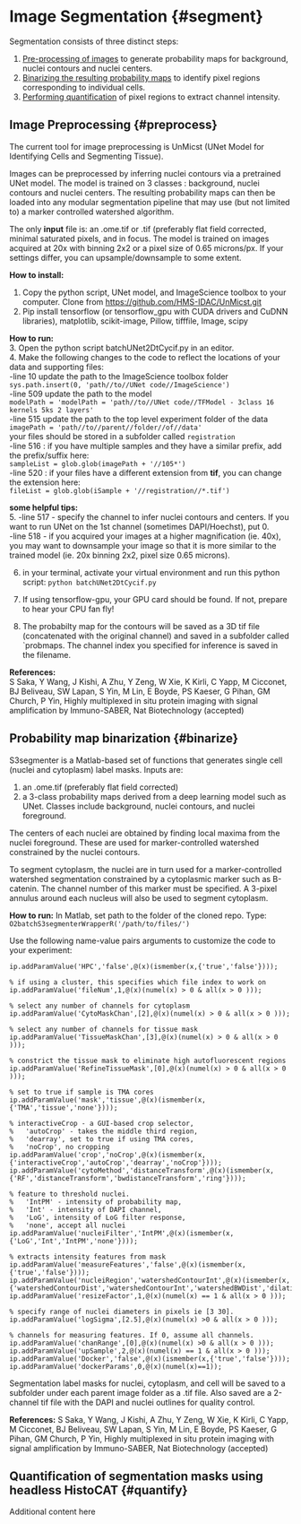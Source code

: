 # Image Segmentation {#segment}

Segmentation consists of three distinct steps:

1. [Pre-processing of images](#preprocess) to generate probability maps for background, nuclei contours and nuclei centers.
2. [Binarizing the resulting probability maps](#binarize) to identify pixel regions corresponding to individual cells.
3. [Performing quantification](#quantify) of pixel regions to extract channel intensity.

## Image Preprocessing {#preprocess}

The current tool for image preprocessing is UnMicst (UNet Model for Identifying Cells and Segmenting Tissue).

Images can be preprocessed by inferring nuclei contours via a pretrained UNet model. The model is trained on 3 classes : background, nuclei contours and nuclei centers. The resulting probability maps can then be loaded into any modular segmentation pipeline that may use (but not limited to) a marker controlled watershed algorithm. 

The only **input** file is:
an .ome.tif or .tif  (preferably flat field corrected, minimal saturated pixels, and in focus. The model is trained on images acquired at 20x with binning 2x2 or a pixel size of 0.65 microns/px. If your settings differ, you can upsample/downsample to some extent.

**How to install:**
1. Copy the python script, UNet model, and ImageScience toolbox to your computer. Clone from https://github.com/HMS-IDAC/UnMicst.git
2. Pip install tensorflow (or tensorflow_gpu with CUDA drivers and CuDNN libraries), matplotlib, scikit-image, Pillow, tifffile, Image, scipy

**How to run:**<br/>
3. Open the python script batchUNet2DtCycif.py in an editor.<br/>
4. Make the following changes to the code to reflect the locations of your data and supporting files:<br/>
-line 10 update the path to the ImageScience toolbox folder `sys.path.insert(0, 'path//to//UNet code//ImageScience')`<br/>
-line 509 update the path to the model <br/>
`modelPath = 'modelPath = 'path//to//UNet code//TFModel - 3class 16 kernels 5ks 2 layers'`<br/>
-line 515 update the path to the top level experiment folder of the data <br/>
`imagePath = 'path//to//parent//folder//of//data'` <br/>
your files should be stored in a subfolder called `registration` <br/>
-line 516 : if you have multiple samples and they have a similar prefix, add the prefix/suffix here: <br/>`sampleList = glob.glob(imagePath + '//105*')`<br/>
-line 520 : if your files have a different extension from **tif**, you can change the extension here:<br/>
`fileList = glob.glob(iSample + '//registration//*.tif')`<br/>

**some helpful tips:**<br/>
5. -line 517 - specify the channel to infer nuclei contours and centers. If you want to run UNet on the 1st channel (sometimes DAPI/Hoechst), put 0.<br/>
-line 518 - if you acquired your images at a higher magnification (ie. 40x), you may want to downsample your image so that it is more similar to the trained model (ie. 20x binning 2x2, pixel size 0.65 microns).<br/>

6. in your terminal, activate your virtual environment and run this python script:
`python batchUNet2DtCycif.py`

7. If using tensorflow-gpu, your GPU card should be found. If not, prepare to hear your CPU fan fly! 
8. The probabilty map for the contours will be saved as a 3D tif file (concatenated with the original channel) and saved in a subfolder called `probmaps. The channel index you specified for inference is saved in the filename.

**References:** <br/>
S Saka, Y Wang, J Kishi, A Zhu, Y Zeng, W Xie, K Kirli, C Yapp, M Cicconet, BJ Beliveau, SW Lapan, S Yin, M Lin, E Boyde, PS Kaeser, G Pihan, GM Church, P Yin, Highly multiplexed in situ protein imaging with signal amplification by Immuno-SABER, Nat Biotechnology (accepted)

## Probability map binarization {#binarize}

 S3segmenter is a Matlab-based set of functions that generates single cell (nuclei and cytoplasm) label masks. Inputs are:

1. an .ome.tif (preferably flat field corrected)
2. a 3-class probability maps derived from a deep learning model such as UNet. Classes include background, nuclei contours, and nuclei foreground.

The centers of each nuclei are obtained by finding local maxima from the nuclei foreground. These are used for marker-controlled watershed constrained by the nuclei contours.

To segment cytoplasm, the nuclei are in turn used for a marker-controlled watershed segmentation constrained by a cytoplasmic marker such as B-catenin. The channel number of this marker must be specified. A 3-pixel annulus around each nucleus will also be used to segment cytoplasm.

**How to run:** In Matlab, set path to the folder of the cloned repo. Type: `O2batchS3segmenterWrapperR('/path/to/files/')`

Use the following name-value pairs arguments to customize the code to your experiment: 
``` {octave, eval=FALSE}
ip.addParamValue('HPC','false',@(x)(ismember(x,{'true','false'}))); 

% if using a cluster, this specifies which file index to work on 
ip.addParamValue('fileNum',1,@(x)(numel(x) > 0 & all(x > 0 )));

% select any number of channels for cytoplasm
ip.addParamValue('CytoMaskChan',[2],@(x)(numel(x) > 0 & all(x > 0 )));

% select any number of channels for tissue mask
ip.addParamValue('TissueMaskChan',[3],@(x)(numel(x) > 0 & all(x > 0 )));

% constrict the tissue mask to eliminate high autofluorescent regions
ip.addParamValue('RefineTissueMask',[0],@(x)(numel(x) > 0 & all(x > 0 ))); 

% set to true if sample is TMA cores
ip.addParamValue('mask','tissue',@(x)(ismember(x,{'TMA','tissue','none'}))); 

% interactiveCrop - a GUI-based crop selector, 
%   'autoCrop' - takes the middle third region,
%   'dearray', set to true if using TMA cores, 
%   'noCrop', no cropping
ip.addParamValue('crop','noCrop',@(x)(ismember(x,{'interactiveCrop','autoCrop','dearray','noCrop'})));
ip.addParamValue('cytoMethod','distanceTransform',@(x)(ismember(x,{'RF','distanceTransform','bwdistanceTransform','ring'})));

% feature to threshold nuclei. 
%   'IntPM' - intensity of probability map, 
%   'Int' - intensity of DAPI channel, 
%   'LoG', intensity of LoG filter response, 
%   'none', accept all nuclei
ip.addParamValue('nucleiFilter','IntPM',@(x)(ismember(x,{'LoG','Int','IntPM','none'}))); 

% extracts intensity features from mask
ip.addParamValue('measureFeatures','false',@(x)(ismember(x,{'true','false'})));
ip.addParamValue('nucleiRegion','watershedContourInt',@(x)(ismember(x,{'watershedContourDist','watershedContourInt','watershedBWDist','dilation'})));
ip.addParamValue('resizeFactor',1,@(x)(numel(x) == 1 & all(x > 0 )));

% specify range of nuclei diameters in pixels ie [3 30]. 
ip.addParamValue('logSigma',[2.5],@(x)(numel(x) >0 & all(x > 0 ))); 

% channels for measuring features. If 0, assume all channels. 
ip.addParamValue('chanRange',[0],@(x)(numel(x) >0 & all(x > 0 ))); 
ip.addParamValue('upSample',2,@(x)(numel(x) == 1 & all(x > 0 )));
ip.addParamValue('Docker','false',@(x)(ismember(x,{'true','false'}))); 
ip.addParamValue('dockerParams',0,@(x)(numel(x)==1));
```

Segmentation label masks for nuclei, cytoplasm, and cell will be saved to a subfolder under each parent image folder as a .tif file. Also saved are a 2-channel tif file with the DAPI and nuclei outlines for quality control.

**References:**
S Saka, Y Wang, J Kishi, A Zhu, Y Zeng, W Xie, K Kirli, C Yapp, M Cicconet, BJ Beliveau, SW Lapan, S Yin, M Lin, E Boyde, PS Kaeser, G Pihan, GM Church, P Yin, Highly multiplexed in situ protein imaging with signal amplification by Immuno-SABER, Nat Biotechnology (accepted)

## Quantification of segmentation masks using headless HistoCAT {#quantify}

Additional content here
